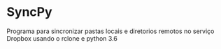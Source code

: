 # SyncPy
Programa para sincronizar pastas locais e diretorios remotos no serviço Dropbox usando o rclone e python 3.6
